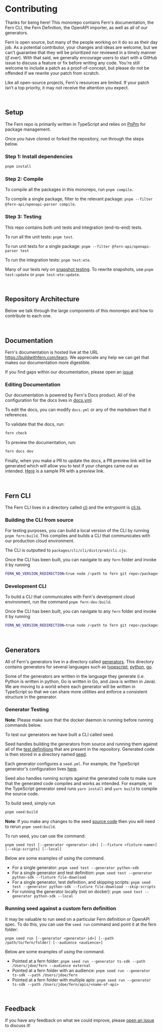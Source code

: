 # Contributing

Thanks for being here! This monorepo contains Fern's documentation, the Fern CLI, the Fern Definition,
the OpenAPI importer, as well as all of our generators.

Fern is open source, but many of the people working on it do so as their day job. As a potential contributor,
your changes and ideas are welcome, but we can't guarantee that they will be prioritized nor reviewed in a
timely manner (_if ever_). With that said, we generally encourage users to start with a GitHub issue to
discuss a feature or fix before writing any code. You're still welcome to include a patch as a proof-of-concept,
but please do not be offended if we rewrite your patch from scratch.

Like all open-source projects, Fern's resources are limited. If your patch isn’t a top priority, it may not
receive the attention you expect.

<br>

## Setup

The Fern repo is primarily written in TypeScript and relies on [PnPm](https://pnpm.io/) for package management.

Once you have cloned or forked the repository, run through the steps below.

### Step 1: Install dependencies

```sh
pnpm install
```

### Step 2: Compile

To compile all the packages in this monorepo, run `pnpm compile`.

To compile a single package, filter to the relevant package: `pnpm --filter @fern-api/openapi-parser compile`.

### Step 3: Testing

This repo contains both unit tests and integration (end-to-end) tests.

To run all the unit tests: `pnpm test`.

To run unit tests for a single package: `pnpm --filter @fern-api/openapi-parser test`

To run the integration tests: `pnpm test:ete`.

Many of our tests rely on [snapshot testing](https://jestjs.io/docs/snapshot-testing). To rewrite snapshots, use `pnpm test:update` or `pnpm test:ete:update`.

<br>

## Repository Architecture

Below we talk through the large components of this monorepo and how to contribute to each one.

<br>

## Documentation

Fern's documentation is hosted live at the URL https://buildwithfern.com/learn. We appreciate any help we can get that makes our documentation more digestible.

If you find gaps within our documentation, please open an [issue](https://github.com/fern-api/fern/issues/new?assignees=&labels=documentation&projects=&template=documentation-suggestion.md&title=%5BFern%27s+Documentation%5D+)

### Editing Documentation

Our documentation is powered by Fern's Docs product. All of the configuration for the docs lives in [docs.yml](./fern/docs.yml).

To edit the docs, you can modify `docs.yml` or any of the markdown that it references.

To validate that the docs, run:

```sh
fern check
```

To preview the documentation, run:

```sh
fern docs dev
```

Finally, when you make a PR to update the docs, a PR preview link will be generated which will allow you
to test if your changes came out as intended. [Here](https://github.com/fern-api/fern/pull/4330) is a sample PR with a preview link.

<br>

## Fern CLI

The Fern CLI lives in a directory called [cli](./packages/cli/cli/) and the entrypoint is [cli.ts](./packages/cli/cli/src/cli.ts).

### Building the CLI from source

For testing purposes, you can build a local version of the CLI by running `pnpm fern:build`. This compiles and builds a CLI
that communicates with our production cloud environment.

The CLI is outputted to `packages/cli/cli/dist/prod/cli.cjs`.

Once the CLI has been built, you can navigate to any `fern` folder and invoke it by running

```sh
FERN_NO_VERSION_REDIRECTION=true node /<path to fern git repo>/packages/cli/cli/dist/prod/cli.cjs <args>
```

### Development CLI

To build a CLI that communicates with Fern's development cloud environment, run the command `pnpm fern-dev:build`.

Once the CLI has been built, you can navigate to any `fern` folder and invoke it by running

```sh
FERN_NO_VERSION_REDIRECTION=true node /<path to fern git repo>/packages/cli/cli/dist/dev/cli.cjs <args>
```

<br>

## Generators

All of Fern's generators live in a directory called [generators](./generators/). This directory contains generators for several languages such as
[typescript](./generators/typescript/), [python](./generators/python/), [go](./generators/go).

Some of the generators are written in the language they generate (i.e. Python is written in python, Go is written in Go, and Java is written in Java).
We are moving to a world where each generator will be written in TypeScript so that we can share more utilities and enforce a consistent structure
in the generator.

### Generator Testing

**Note**: Please make sure that the docker daemon is running before running commands below.

To test our generators we have built a CLI called seed.

Seed handles building the generators from source and running them against all of the
[test definitions](./test-definitions/fern/) that are present in the repository. Generated code is then stored in a directory named
[seed](./seed/).

Each generator configures a `seed.yml`. For example, the TypeScript generator's configuration lives [here](./seed/ts-sdk/seed.yml).

Seed also handles running scripts against the generated code to make sure that the generated code compiles and works
as intended. For example, in the TypeScript generator seed runs `yarn install` and `yarn build` to compile the source code.

To build seed, simply run

```sh
pnpm seed:build
```

**Note**: If you make any changes to the seed [source code](./packages/seed/src/) then you will need to rerun `pnpm seed:build`.

To run seed, you can use the command:

```
pnpm seed test [--generator <generator-id>] [--fixture <fixture-name>] [--skip-scripts] [--local]
```

Below are some examples of using the command.

- For a single generator: `pnpm seed test --generator python-sdk`
- For a single generator and test definition: `pnpm seed test --generator python-sdk --fixture file-download`
- For a single generator, test definition, and skipping scripts: `pnpm seed test --generator python-sdk --fixture file-download --skip-scripts`
- For running the generator locally (not on docker): `pnpm seed test --generator python-sdk --local`

### Running seed against a custom fern definition

It may be valuable to run seed on a particular Fern definition or OpenAPI spec. To do this,
you can use the `seed run` command and point it at the fern folder:

```
pnpm seed run [--generator <generator-id>] [--path /path/to/fern/folder] [--audience <audience>]
```

Below are some examples of using the command.

- Pointed at a fern folder: `pnpm seed run --generator ts-sdk --path /Users/jdoe/fern --audience external`
- Pointed at a fern folder with an audience: `pnpm seed run --generator ts-sdk --path /Users/jdoe/fern`
- Pointed at a fern folder with multiple apis: `pnpm seed run --generator ts-sdk --path /Users/jdoe/fern/apis/<name-of-api>`

<br>

## Feedback

If you have any feedback on what we could improve, please [open an issue](https://github.com/fern-api/fern/issues/new) to discuss it!
